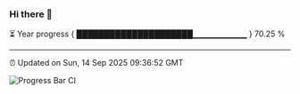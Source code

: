 ### Hi there 👋

⏳ Year progress { █████████████████████▁▁▁▁▁▁▁▁▁ } 70.25 %

---

⏰ Updated on Sun, 14 Sep 2025 09:36:52 GMT

![Progress Bar CI](https://github.com/IshwaranRudhara/GIT-ACTION/workflows/Progress%20Bar%20CI/badge.svg)
